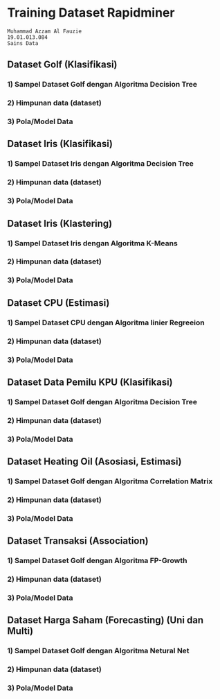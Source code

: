 # Training Dataset Rapidminer
```
Muhammad Azzam Al Fauzie 
19.01.013.084
Sains Data
```
## Dataset Golf (Klasifikasi)
### 1) Sampel Dataset Golf dengan Algoritma Decision Tree
### 2) Himpunan data (dataset)
### 3) Pola/Model Data

## Dataset Iris (Klasifikasi)
### 1) Sampel Dataset Iris dengan Algoritma Decision Tree
### 2) Himpunan data (dataset)
### 3) Pola/Model Data

## Dataset Iris (Klastering)
### 1) Sampel Dataset Iris dengan Algoritma K-Means
### 2) Himpunan data (dataset)
### 3) Pola/Model Data

## Dataset CPU (Estimasi)
### 1) Sampel Dataset CPU dengan Algoritma linier Regreeion
### 2) Himpunan data (dataset)
### 3) Pola/Model Data

## Dataset Data Pemilu KPU (Klasifikasi)
### 1) Sampel Dataset Golf dengan Algoritma Decision Tree
### 2) Himpunan data (dataset)
### 3) Pola/Model Data

## Dataset Heating Oil (Asosiasi, Estimasi)
### 1) Sampel Dataset Golf dengan Algoritma Correlation Matrix
### 2) Himpunan data (dataset)
### 3) Pola/Model Data

## Dataset Transaksi (Association)
### 1) Sampel Dataset Golf dengan Algoritma FP-Growth
### 2) Himpunan data (dataset)
### 3) Pola/Model Data

## Dataset Harga Saham (Forecasting) (Uni dan Multi)
### 1) Sampel Dataset Golf dengan Algoritma Netural Net
### 2) Himpunan data (dataset)
### 3) Pola/Model Data
